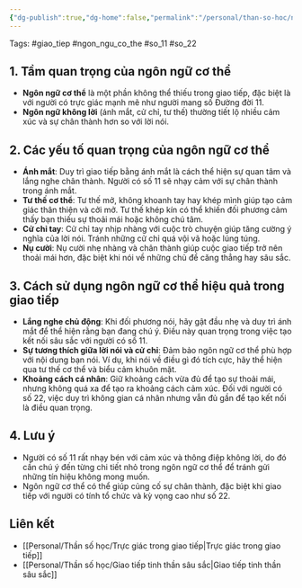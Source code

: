 ```yaml
---
{"dg-publish":true,"dg-home":false,"permalink":"/personal/than-so-hoc/ngon-ngu-co-the-trong-giao-tiep-truc-tiep/","dgPassFrontmatter":true,"noteIcon":"","updated":"2025-01-14T22:28:28.543+07:00"}
---
```




Tags: #giao_tiep #ngon_ngu_co_the #so_11 #so_22

## 1. Tầm quan trọng của ngôn ngữ cơ thể
- **Ngôn ngữ cơ thể** là một phần không thể thiếu trong giao tiếp, đặc biệt là với người có trực giác mạnh mẽ như người mang số Đường đời 11. 
- **Ngôn ngữ không lời** (ánh mắt, cử chỉ, tư thế) thường tiết lộ nhiều cảm xúc và sự chân thành hơn so với lời nói.

## 2. Các yếu tố quan trọng của ngôn ngữ cơ thể
- **Ánh mắt**: Duy trì giao tiếp bằng ánh mắt là cách thể hiện sự quan tâm và lắng nghe chân thành. Người có số 11 sẽ nhạy cảm với sự chân thành trong ánh mắt.
- **Tư thế cơ thể**: Tư thế mở, không khoanh tay hay khép mình giúp tạo cảm giác thân thiện và cởi mở. Tư thế khép kín có thể khiến đối phương cảm thấy bạn thiếu sự thoải mái hoặc không chú tâm.
- **Cử chỉ tay**: Cử chỉ tay nhịp nhàng với cuộc trò chuyện giúp tăng cường ý nghĩa của lời nói. Tránh những cử chỉ quá vội vã hoặc lúng túng.
- **Nụ cười**: Nụ cười nhẹ nhàng và chân thành giúp cuộc giao tiếp trở nên thoải mái hơn, đặc biệt khi nói về những chủ đề căng thẳng hay sâu sắc.

## 3. Cách sử dụng ngôn ngữ cơ thể hiệu quả trong giao tiếp
- **Lắng nghe chủ động**: Khi đối phương nói, hãy gật đầu nhẹ và duy trì ánh mắt để thể hiện rằng bạn đang chú ý. Điều này quan trọng trong việc tạo kết nối sâu sắc với người có số 11.
- **Sự tương thích giữa lời nói và cử chỉ**: Đảm bảo ngôn ngữ cơ thể phù hợp với nội dung bạn nói. Ví dụ, khi nói về điều gì đó tích cực, hãy thể hiện qua tư thế cơ thể và biểu cảm khuôn mặt.
- **Khoảng cách cá nhân**: Giữ khoảng cách vừa đủ để tạo sự thoải mái, nhưng không quá xa để tạo ra khoảng cách cảm xúc. Đối với người có số 22, việc duy trì không gian cá nhân nhưng vẫn đủ gần để tạo kết nối là điều quan trọng.

## 4. Lưu ý
- Người có số 11 rất nhạy bén với cảm xúc và thông điệp không lời, do đó cần chú ý đến từng chi tiết nhỏ trong ngôn ngữ cơ thể để tránh gửi những tín hiệu không mong muốn.
- Ngôn ngữ cơ thể có thể giúp củng cố sự chân thành, đặc biệt khi giao tiếp với người có tính tổ chức và kỳ vọng cao như số 22.

## Liên kết
- [[Personal/Thần số học/Trực giác trong giao tiếp\|Trực giác trong giao tiếp]]
- [[Personal/Thần số học/Giao tiếp tinh thần sâu sắc\|Giao tiếp tinh thần sâu sắc]]